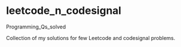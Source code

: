 # leetcode_n_codesignal
Programming_Qs_solved

Collection of my solutions for few Leetcode and codesignal problems.
